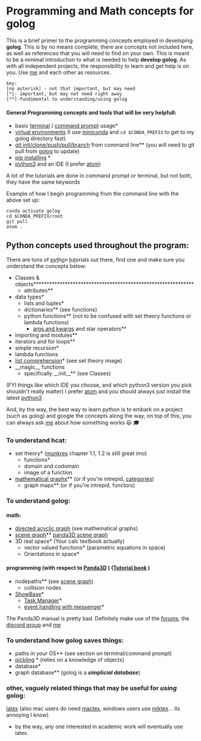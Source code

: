 # Programming and Math concepts for golog
This is a brief primer to the programming concepts employed in developing __golog__. This is by no means complete, there are concepts not included here, as well as references that you will need to find on your own. This is meant to be a minimal introduction to what is needed to help __develop golog__. As with all independent projects, the responsibility to learn and get help is on you. Use [me](nchrein@terpmail.umd.edu) and each other as resources.
```
key:
[no asterisk] - not that important, but may need
[*]- important, but may not need right away
[**]-fundimental to understanding/using golog
```
#### General Programming concepts and tools that will be very helpfull:
- basic [terminal](https://medium.com/@manujarvinen/learning-some-basic-terminal-commands-d478e7b8ffe4) / [command prompt](https://www.cs.princeton.edu/courses/archive/spr05/cos126/cmd-prompt.html) usage*
- [virtual environments](https://docs.conda.io/projects/conda/en/latest/user-guide/getting-started.html#managing-envs) (I use [miniconda](https://docs.conda.io/en/latest/miniconda.html) and  ```cd $CONDA_PREFIX``` to get to my golog directory fast)
- [git init/clone/push/pull/branch](https://guides.github.com/introduction/git-handbook/) from command line** (you will need to git pull from [golog](https://github.com/nopounch/golog) to update)
- [pip installing](https://datatofish.com/install-package-python-using-pip/) *
- [python3](https://www.python.org/downloads/release/python-374/)  and an IDE (I prefer [atom](https://riptutorial.com/atom-editor/example/31152/running-a--hello--world---program-in-python-using-atom-from-scratch))

A lot of the tutorials are done in command prompt or terminal, but not both, they have the same keywords

Example of how I begin programming from the command line with the above set up:
```
conda activate golog
cd $CONDA_PREFIX/root
git pull
atom .
```


## Python concepts used throughout the program:
There are tons of [p](https://www.programiz.com/python-programming/tutorial)y[t](https://www.guru99.com/python-tutorials.html)h[o](https://www.w3schools.com/python/)n [t](https://www.tutorialspoint.com/python/index.htm)u[t](https://www.python-course.eu/python3_course.php)orials out there, find one and make sure you understand the concepts below:
- Classes & objects*************************************************************
  - attributes**
- data types*
  - lists and tuples*
  - dictionaries** (see functions)
  - python functions** (not to be confused with set theory functions or lambda functions)
    - [args and kwargs](https://www.digitalocean.com/community/tutorials/how-to-use-args-and-kwargs-in-python-3) and star operators**
- importing and modules**
- iterators and for loops**
- simple recursion*
- lambda functions
- [list comprehension](https://www.digitalocean.com/community/tutorials/understanding-list-comprehensions-in-python-3)* (see set theory image)
- \_\_magic__ functions
  - specifically \_\_init__** (see Classes)

(FYI things like which IDE you choose, and which python3 version you pick shouldn't really matter)
I prefer [atom](https://riptutorial.com/atom-editor/example/31152/running-a--hello--world---program-in-python-using-atom-from-scratch) and you should always just install the latest [python3](https://www.python.org/downloads/release/python-374/)

And, by the way, the best way to learn python is to embark on a project (such as golog) and google the concepts along the way, on top of this, you can always ask [me](nchrein@terpmail.umd.edu) about how something works :smiley: :mortar_board:

###  To understand hcat:
- set theory* ([munkres](https://anujitspenjoymath.files.wordpress.com/2018/05/topology-munkres.pdf) chapter 1.1, 1.2 is still great imo)
   - functions*
  - domain and codomain
  - image of a function
- [mathematical graphs](http://math.tut.fi/~ruohonen/GTE_kalvosarja.pdf)** (or if you're intrepid, [categories](https://d-nb.info/955028914/04))
  - graph maps** (or if you're intrepid, functors)


### To understand golog:
#### math:
- [directed acyclic graph](https://en.wikipedia.org/wiki/Directed_acyclic_graph) (see mathematical graphs)
- [scene graph](https://www.cs.utexas.edu/users/fussell/courses/cs354/lectures/lecture13.pdf)** [panda3D scene graph](https://www.cs.utexas.edu/users/fussell/courses/cs354/lectures/lecture13.pdf)
- 3D real space* (Your calc textbook actually)
   - vector valued functions* (parametric equations in space)
  - Orientations in space*


#### programming (with respect to [Panda3D](https://www.panda3d.org/) )    ([Tutorial book](https://grimfang-studio.org/data/books/book1/Panda3D%20Book%201.pdf) )
- nodepaths** (see [scene graph](https://www.panda3d.org/manual/?title=The_Scene_Graph#NodePaths))
  - collision nodes
- [ShowBase](https://www.panda3d.org/manual/?title=Starting_Panda3D)*
  - [Task Manager](https://www.panda3d.org/manual/?title=Tasks)*
  - [event handling with messenger](https://www.panda3d.org/manual/?title=Event_Handlers)*

The Panda3D manual is pretty bad. Definitely make use of the [forums](https://discourse.panda3d.org/), the [discord group](https://discordapp.com/invite/UyepRMm) and [me](nchrein@terpmail.umd.edu)


### To understand how golog saves things:
- paths in your OS** (see section on terminal/command prompt)
- [pickling](https://www.geeksforgeeks.org/understanding-python-pickling-example/) * (relies on a knowledge of objects)
- database*
- graph database** (golog is a __*simplicial database*__)


### other, vaguely related things that may be useful for *using* golog:
 [latex](https://www.latex-project.org/get/) (also mac users do need [mactex](http://www.tug.org/mactex/), windows users use [miktex](https://miktex.org/)... its annoying I know)
 - by the way, any one interested in academic work will eventually use latex.
